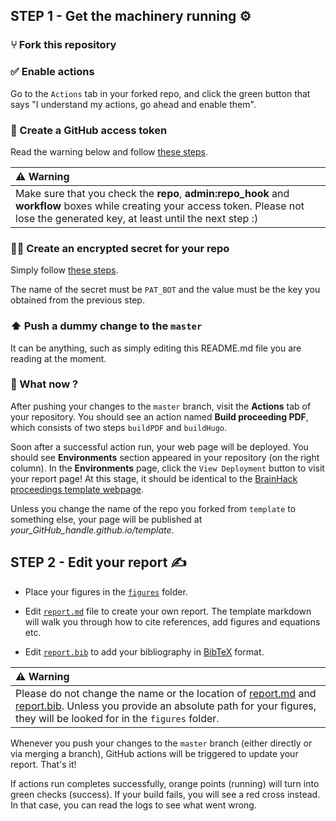 ## STEP 1 - Get the machinery running ⚙️

### ⑂ Fork this repository

### ✅ Enable actions 

Go to the `Actions` tab in your forked repo, and click the green button that says "I understand my actions, go ahead and enable them".

### 🔑 Create a GitHub access token

Read the warning below and follow [these steps](https://docs.github.com/en/free-pro-team@latest/github/authenticating-to-github/creating-a-personal-access-token#creating-a-token). 

| ⚠️ Warning|
| :--- |
|Make sure that you check the **repo**, **admin:repo_hook** and **workflow** boxes while creating your access token. Please not lose the generated key, at least until the next step :)|

###  🕵️‍♀️ Create an encrypted secret for your repo

Simply follow [these steps](https://docs.github.com/en/free-pro-team@latest/actions/reference/encrypted-secrets#creating-encrypted-secrets-for-a-repository).

The name of the secret must be `PAT_BOT` and the value must be the key you obtained from the previous step.

### ⬆️ Push a dummy change to the `master` 

It can be anything, such as simply editing this README.md file you are reading at the moment. 

### 👀 What now ?  

After pushing your changes to the `master` branch, visit the **Actions** tab of your repository. You should see an action named **Build proceeding PDF**, which consists of two steps `buildPDF` and `buildHugo`.  

Soon after a successful action run, your web page will be deployed. You should see **Environments** section appeared in your repository (on the right column). In the **Environments** page, click the `View Deployment` button to visit your report page! At this stage, it should be identical to the [BrainHack proceedings template webpage](http://brainhack-proceedings.github.io/template).

Unless you change the name of the repo you forked from `template` to something else, your page will be published at _your_GitHub_handle.github.io/template_. 


## STEP 2 - Edit your report ✍️

* Place your figures in the [`figures`](figures) folder. 

* Edit [`report.md`](report.md) file to create your own report. The template markdown will walk you through how to cite references, add figures and equations etc.

* Edit [`report.bib`](report.bib) to add your bibliography in [BibTeX](http://www.bibtex.org/) format.


| ⚠️ Warning|
| :--- |
|Please do not change the name or the location of [report.md](report.md) and [report.bib](report.bib). Unless you provide an absolute path for your figures, they will be looked for in the `figures` folder.|


Whenever you push your changes to the `master` branch (either directly or via merging a branch), GitHub actions will be triggered to update your report. That's it! 

If actions run completes successfully, orange points (running) will turn into green checks (success). If your build fails, you will see a red cross instead. In that case, you can read the logs to see what went wrong.
